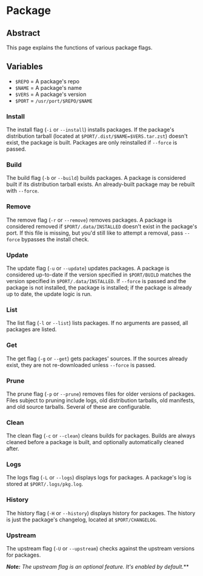 # Package

## Abstract
This page explains the functions of various package flags.

## Variables
- ``$REPO`` = A package's repo
- ``$NAME`` = A package's name
- ``$VERS`` = A package's version
- ``$PORT`` = ``/usr/port/$REPO/$NAME``

### Install
The install flag (``-i`` or ``--install``) installs packages. If the package's
distribution tarball (located at ``$PORT/.dist/$NAME=$VERS.tar.zst``) doesn't
exist, the package is built. Packages are only reinstalled if ``--force`` is
passed.

### Build
The build flag (``-b`` or ``--build``) builds packages. A package is considered
built if its distribution tarball exists. An already-built package may be
rebuilt with ``--force``.

### Remove
The remove flag (``-r`` or ``--remove``) removes packages. A package is
considered removed if ``$PORT/.data/INSTALLED`` doesn't exist in the package's
port. If this file is missing, but you'd still like to attempt a removal, pass
``--force`` bypasses the install check.

### Update
The update flag (``-u`` or ``--update``) updates packages. A package is
considered up-to-date if the version specified in ``$PORT/BUILD`` matches the
version specified in ``$PORT/.data/INSTALLED``. If ``--force`` is passed and
the package is not installed, the package is installed; if the package is
already up to date, the update logic is run.

### List
The list flag (``-l`` or ``--list``) lists packages. If no arguments are
passed, all packages are listed.

### Get
The get flag (``-g`` or ``--get``) gets packages' sources. If the sources
already exist, they are not re-downloaded unless ``--force`` is passed.

### Prune
The prune flag (``-p`` or ``--prune``) removes files for older versions of
packages. Files subject to pruning include logs, old distribution tarballs, old
manifests, and old source tarballs. Several of these are configurable.

### Clean
The clean flag (``-c`` or ``--clean``) cleans builds for packages. Builds are
always cleaned before a package is built, and optionally automatically cleaned
after.

### Logs
The logs flag (``-L`` or ``--logs``) displays logs for packages. A package's
log is stored at ``$PORT/.logs/pkg.log``.

### History
The history flag (``-H`` or ``--history``) displays history for packages. The
history is just the package's changelog, located at ``$PORT/CHANGELOG``.

### Upstream
The upstream flag (``-U`` or ``--upstream``) checks against the upstream
versions for packages.

***Note:** The upstream flag is an optional feature. It's enabled by default.***
